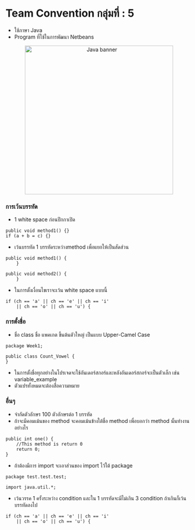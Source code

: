 ﻿# Team Convention กลุ่มที่ : 5
- ใช้ภาษา Java
- Program ที่ใช้ในการพัฒนา Netbeans
<p align="center">
    <img alt="Java banner" title="Java banner" src="https://4a7efb2d53317100f611-1d7064c4f7b6de25658a4199efb34975.ssl.cf1.rackcdn.com/patch-or-perish-java-ftc-tells-oracle-showcase_image-1-p-2014.jpg" width="400">
</p>

### การเว้นบรรทัด
- 1 white space ก่อนปีกกาเปิด
```
public void method1() {} 
if (a + b = c) {}
```
- เว้นบรรทัด 1 บรรทัดระหว่างmethod เพื่อแยกให้เป็นสัดส่วน
```
public void method1() {
    }

public void method2() {
    }
```
- ในการตั้งเงื่อนไขเราจะเว้น white space แบบนี้
```
if (ch == 'a' || ch == 'e' || ch == 'i'
    || ch == 'o' || ch == 'u') {
```
### การตั้งชื่อ
- ชื่อ class ชื่อ แพคเกต ขึ้นต้นตัวใหญ่ เป็นแบบ Upper-Camel Case
```
package Week1;

public class Count_Vowel {
}
```
- ในการตั้งชื่อทุกอย่างในโปรเจดจะใช้อันเดอร์สกอร์และหลังอันเดอร์สกอร์จะเป็นตัวเล็ก เช่น variable_example
- ตัวแปรทั้งหมดจะต้องสื่อความหมาย
### อื่นๆ
- จำกัดตัวอักษร 100 ตัวอักษรต่อ 1 บรรทัด
- ถ้าจะมีคอมเม้นของ method จะคอมเม้นข้างใต้ชื่อ method เพื่อบอกว่า method นั้นทำงานอย่างไร
```
public int one() {
    //This method is return 0
    return 0;
}
```
- ถ้าต้องมีการ import จะเอาส่วนของ import ไว้ใต้ package
```
package test.test.test;

import java.util.*;
```
- เว้นวรรค 1 ครั้งระหว่าง condition และใน 1 บรรทัดจะมีไม่เกิน 3 condition ถ้าเกินก็เว้นบรรทัดลงไป
```
if (ch == 'a' || ch == 'e' || ch == 'i'
    || ch == 'o' || ch == 'u') {
```